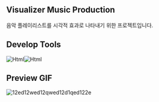 ## Visualizer Music Production
음악 플레이리스트를 시각적 효과로 나타내기 위한 프로젝트입니다.

## Develop Tools
<div style="display:flex">
  <img alt="Html" src ="https://img.shields.io/badge/react-61DAFB.svg?&style=for-the-badge&logo=React&logoColor=white"/>
  <img alt="Html" src ="https://img.shields.io/badge/webpack5-8DD6F9.svg?&style=for-the-badge&logo=Webpack&logoColor=white"/>
</div>

## Preview GIF
![12ed12wed12qwed12d1qed122e](https://github.com/jiwooproity/visual-music-producion/assets/58384366/0febe293-db68-465f-974f-11316ae66487)

